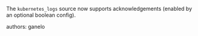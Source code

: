 The `kubernetes_logs` source now supports acknowledgements (enabled by an optional boolean config).

authors: ganelo
